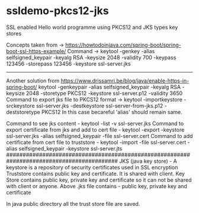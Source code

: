 # ssldemo-pkcs12-jks
SSL enabled Hello world programme using PKCS12 and JKS types key stores

Concepts taken from -> https://howtodoinjava.com/spring-boot/spring-boot-ssl-https-example/
Command -> keytool -genkey -alias selfsigned_keypair -keyalg RSA -keysize 2048 -validity 700 -keypass 123456 -storepass 123456 -keystore ssl-server.jks

------------------------------------------------------------------------------
Another solution from https://www.drissamri.be/blog/java/enable-https-in-spring-boot/
keytool -genkeypair -alias selfsigned_keypair -keyalg RSA -keysize 2048 -storetype PKCS12 -keystore ssl-server.p12 -validity 3650
Command to export jks file to PKCS12  format -> keytool -importkeystore -srckeystore ssl-server.jks -destkeystore ssl-server-from-jks.p12 -deststoretype PKCS12
In this case becareful 'alias' should remain same.

Command to see jks content - keytool -list -v ssl-server.jks
Command to export certificate from jks and add to cert file - keytool -export -keystore ssl-server.jks -alias selfsigned_keypair -file ssl-server.cert
Command to add certificate from cert file to truststore - keytool -import -file ssl-server.cert -alias selfsigned_keypair -keystore ssl-server.jts
##########################################################################################
JKS (java key store) - A keystore is a repository of security certificates used in SSL encryption
Truststore contains public key and certificate. It is shared with client. Key Store contains public key, private key and certificate so it can not be shared with client or anyone. 
Above .jks file contains - public key, private key and certificate


In java public directory all the trust store file are saved.